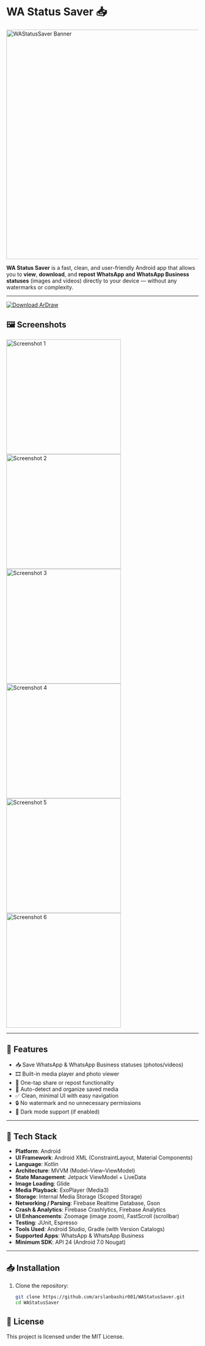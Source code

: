 # WA Status Saver 📥

<img src="https://github.com/user-attachments/assets/ec96b613-76be-4709-9bb1-3d65e5ff8667" alt="WAStatusSaver Banner" width="600"/>

**WA Status Saver** is a fast, clean, and user-friendly Android app that allows you to **view**, **download**, and **repost WhatsApp and WhatsApp Business statuses** (images and videos) directly to your device — without any watermarks or complexity.

---

<a href="https://drive.google.com/file/d/18VOqcdKaOjtUDxL2URgZUiKTRoGgFce6/view?usp=drive_link" target="_blank">
  <img src="https://img.shields.io/badge/Download-ArDraw-blue?style=for-the-badge&logo=android" alt="Download ArDraw" />
</a>


## 🖼️ Screenshots

<img src="https://github.com/user-attachments/assets/fbd70083-2901-41c7-bc27-e5804c115cfc" alt="Screenshot 1" width="300"/>
<img src="https://github.com/user-attachments/assets/72ada073-97f9-44c5-8a2f-b2863cf312f7" alt="Screenshot 2" width="300"/>
<img src="https://github.com/user-attachments/assets/618a62ab-b7aa-4db6-8173-a13150777062" alt="Screenshot 3" width="300"/>
<img src="https://github.com/user-attachments/assets/68c68783-4cc1-44ba-b55c-cb2d91d51288" alt="Screenshot 4" width="300"/>
<img src="https://github.com/user-attachments/assets/6495a86a-7ccb-4839-b902-0a68592d1cde" alt="Screenshot 5" width="300"/>
<img src="https://github.com/user-attachments/assets/e40bdb29-d0b9-412b-9a9e-b8839bf04385" alt="Screenshot 6" width="300"/>

---

## 🚀 Features

- 📥 Save WhatsApp & WhatsApp Business statuses (photos/videos)
- 🎞️ Built-in media player and photo viewer
- 🔁 One-tap share or repost functionality
- 📁 Auto-detect and organize saved media
- ✅ Clean, minimal UI with easy navigation
- 🔒 No watermark and no unnecessary permissions
- 🌙 Dark mode support (if enabled)

---

## 🧰 Tech Stack

- **Platform**: Android  
- **UI Framework**: Android XML (ConstraintLayout, Material Components)  
- **Language**: Kotlin  
- **Architecture**: MVVM (Model–View–ViewModel)  
- **State Management**: Jetpack ViewModel + LiveData  
- **Image Loading**: Glide  
- **Media Playback**: ExoPlayer (Media3)  
- **Storage**: Internal Media Storage (Scoped Storage)  
- **Networking / Parsing**: Firebase Realtime Database, Gson  
- **Crash & Analytics**: Firebase Crashlytics, Firebase Analytics  
- **UI Enhancements**: Zoomage (image zoom), FastScroll (scrollbar)  
- **Testing**: JUnit, Espresso  
- **Tools Used**: Android Studio, Gradle (with Version Catalogs)  
- **Supported Apps**: WhatsApp & WhatsApp Business  
- **Minimum SDK**: API 24 (Android 7.0 Nougat)


---

## 📥 Installation

1. Clone the repository:
   ```bash
   git clone https://github.com/arslanbashir001/WAStatusSaver.git
   cd WAStatusSaver

## 📄 License
This project is licensed under the MIT License.




